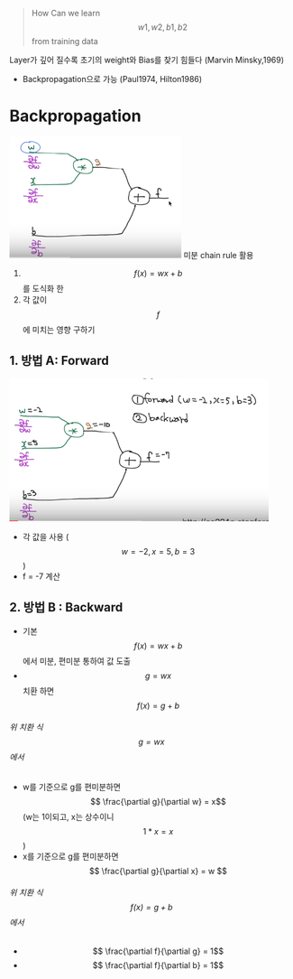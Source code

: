 > How Can we learn $$w1, w2, b1, b2$$ from training data

Layer가 깊어 질수록 초기의 weight와 Bias를 찾기 힘들다 (Marvin Minsky,1969)
* Backpropagation으로 가능 (Paul1974, Hilton1986)

# Backpropagation
![](/assets/bp.PNG)
미분 chain rule 활용

1. $$ f(x) = wx + b$$를 도식화 한
2. 각 값이 $$f$$에 미치는 영향 구하기

## 1. 방법 A: Forward 
![](/assets/BP_1.PNG)
* 각 값을 사용 ($$w= -2, x=5, b=3$$)
* f = -7 계산 



## 2. 방법 B : Backward
* 기본 $$ f(x) = wx + b $$에서 미분, 편미분 통하여 값 도출
* $$ g= wx $$ 치환 하면 $$f(x) = g + b$$

###### 위 치환 식 $$ g= wx $$ 에서 
* w를 기준으로 g를 편미분하면 $$ \frac{\partial g}{\partial w} = x$$ (w는 1이되고, x는 상수이니 $$1*x = x$$)
* x를 기준으로 g를 편미분하면 $$ \frac{\partial g}{\partial x} = w  $$ 

###### 위 치환 식 $$f(x) = g + b$$ 에서 
* $$ \frac{\partial f}{\partial g} = 1$$
* $$ \frac{\partial f}{\partial b} = 1$$
